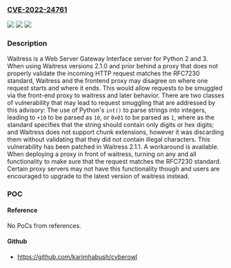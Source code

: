### [CVE-2022-24761](https://cve.mitre.org/cgi-bin/cvename.cgi?name=CVE-2022-24761)
![](https://img.shields.io/static/v1?label=Product&message=waitress&color=blue)
![](https://img.shields.io/static/v1?label=Version&message=n%2Fa&color=blue)
![](https://img.shields.io/static/v1?label=Vulnerability&message=CWE-444%3A%20Inconsistent%20Interpretation%20of%20HTTP%20Requests%20('HTTP%20Request%20Smuggling')&color=brighgreen)

### Description

Waitress is a Web Server Gateway Interface server for Python 2 and 3. When using Waitress versions 2.1.0 and prior behind a proxy that does not properly validate the incoming HTTP request matches the RFC7230 standard, Waitress and the frontend proxy may disagree on where one request starts and where it ends. This would allow requests to be smuggled via the front-end proxy to waitress and later behavior. There are two classes of vulnerability that may lead to request smuggling that are addressed by this advisory: The use of Python's `int()` to parse strings into integers, leading to `+10` to be parsed as `10`, or `0x01` to be parsed as `1`, where as the standard specifies that the string should contain only digits or hex digits; and Waitress does not support chunk extensions, however it was discarding them without validating that they did not contain illegal characters. This vulnerability has been patched in Waitress 2.1.1. A workaround is available. When deploying a proxy in front of waitress, turning on any and all functionality to make sure that the request matches the RFC7230 standard. Certain proxy servers may not have this functionality though and users are encouraged to upgrade to the latest version of waitress instead.

### POC

#### Reference
No PoCs from references.

#### Github
- https://github.com/karimhabush/cyberowl

